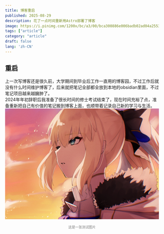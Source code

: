 ```yaml
---
title: 博客重启
published: 2025-08-29
description: 花了一点时间重新用Astro部署了博客
image: https://i.pinimg.com/1200x/bc/a3/00/bca300886e006badb02ad04a255338e3.jpg
tags: ["article"]
category: "article"
draft: false
lang: 'zh-CN'
---
```


## 重启
上一次写博客还是很久前，大学期间到毕业后工作一直用的博客园，不过工作后就没有什么时间维护博客了，后来就把笔记全部都全放到本地的obsidian里面，不过笔记项目越来越臃肿了。  
2024年年初辞职后我准备了很长时间的修士考试结束了，现在时间充裕了点，准备重新把自己有价值的笔记搬到博客上面，也顺带着记录自己新的学习与生活。
![图片测试](../img/test.jpg) 
<div style="text-align: center; color: grey; font-size: 0.8em;">
  这是一张测试图片
</div>